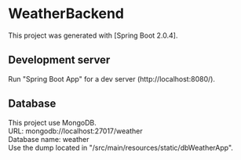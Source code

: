 # WeatherBackend

This project was generated with [Spring Boot 2.0.4].

## Development server

Run "Spring Boot App" for a dev server (http://localhost:8080/).

## Database

This project use MongoDB.<br>
	URL: mongodb://localhost:27017/weather<br>
	Database name: weather<br>
Use the dump located in "/src/main/resources/static/dbWeatherApp".


